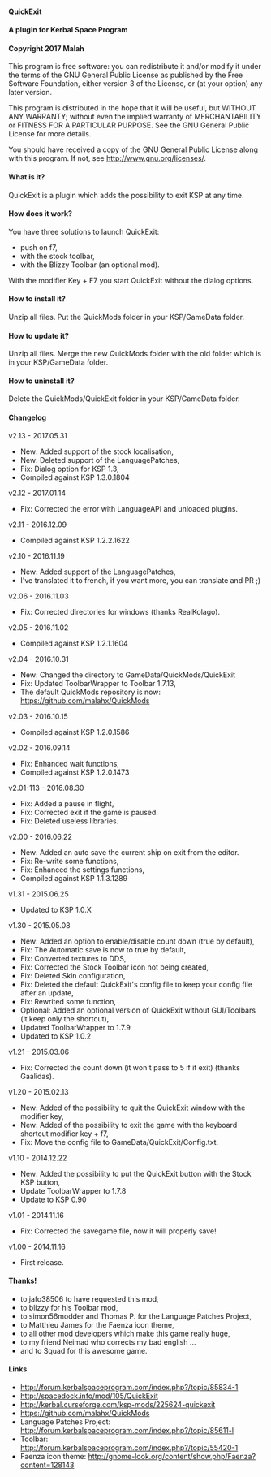 ﻿#### QuickExit
#### A plugin for Kerbal Space Program
#### Copyright 2017 Malah

This program is free software: you can redistribute it and/or modify
it under the terms of the GNU General Public License as published by
the Free Software Foundation, either version 3 of the License, or
(at your option) any later version.

This program is distributed in the hope that it will be useful,
but WITHOUT ANY WARRANTY; without even the implied warranty of
MERCHANTABILITY or FITNESS FOR A PARTICULAR PURPOSE.  See the
GNU General Public License for more details.

You should have received a copy of the GNU General Public License
along with this program.  If not, see <http://www.gnu.org/licenses/>. 


#### What is it?

QuickExit is a plugin which adds the possibility to exit KSP at any time.

#### How does it work?

You have three solutions to launch QuickExit:
- push on f7,
- with the stock toolbar,
- with the Blizzy Toolbar (an optional mod).

With the modifier Key + F7 you start QuickExit without the dialog options.

#### How to install it?

Unzip all files. Put the QuickMods folder in your KSP/GameData folder.

#### How to update it?

Unzip all files. Merge the new QuickMods folder with the old folder which is in your KSP/GameData folder.

#### How to uninstall it?

Delete the QuickMods/QuickExit folder in your KSP/GameData folder.

#### Changelog

v2.13 - 2017.05.31
* New: Added support of the stock localisation,
* New: Deleted support of the LanguagePatches,
* Fix: Dialog option for KSP 1.3,
* Compiled against KSP 1.3.0.1804

v2.12 - 2017.01.14
* Fix: Corrected the error with LanguageAPI and unloaded plugins.

v2.11 - 2016.12.09
* Compiled against KSP 1.2.2.1622

v2.10 - 2016.11.19
* New: Added support of the LanguagePatches,
* I've translated it to french, if you want more, you can translate and PR ;)

v2.06 - 2016.11.03
* Fix: Corrected directories for windows (thanks RealKolago).

v2.05 - 2016.11.02
* Compiled against KSP 1.2.1.1604

v2.04 - 2016.10.31
* New: Changed the directory to GameData/QuickMods/QuickExit
* Fix: Updated ToolbarWrapper to Toolbar 1.7.13,
* The default QuickMods repository is now: https://github.com/malahx/QuickMods

v2.03 - 2016.10.15
* Compiled against KSP 1.2.0.1586

v2.02 - 2016.09.14
* Fix: Enhanced wait functions,
* Compiled against KSP 1.2.0.1473

v2.01-113 - 2016.08.30
* Fix: Added a pause in flight,
* Fix: Corrected exit if the game is paused.
* Fix: Deleted useless libraries.

v2.00 - 2016.06.22
* New: Added an auto save the current ship on exit from the editor.
* Fix: Re-write some functions,
* Fix: Enhanced the settings functions,
* Compiled against KSP 1.1.3.1289

v1.31 - 2015.06.25
* Updated to KSP 1.0.X

v1.30 - 2015.05.08
* New: Added an option to enable/disable count down (true by default),
* Fix: The Automatic save is now to true by default,
* Fix: Converted textures to DDS,
* Fix: Corrected the Stock Toolbar icon not being created,
* Fix: Deleted Skin configuration,
* Fix: Deleted the default QuickExit's config file to keep your config file after an update,
* Fix: Rewrited some function,
* Optional: Added an optional version of QuickExit without GUI/Toolbars (it keep only the shortcut),
* Updated ToolbarWrapper to 1.7.9
* Updated to KSP 1.0.2

v1.21 - 2015.03.06
* Fix: Corrected the count down (it won't pass to 5 if it exit) (thanks Gaalidas).

v1.20 - 2015.02.13
* New: Added of the possibility to quit the QuickExit window with the modifier key,
* New: Added of the possibility to exit the game with the keyboard shortcut modifier key + f7,
* Fix: Move the config file to GameData/QuickExit/Config.txt.

v1.10 - 2014.12.22
* New: Added the possibility to put the QuickExit button with the Stock KSP button,
* Update ToolbarWrapper to 1.7.8
* Update to KSP 0.90

v1.01 - 2014.11.16
* Fix: Corrected the savegame file, now it will properly save!

v1.00 - 2014.11.16
* First release.

#### Thanks!

* to jafo38506 to have requested this mod,
* to blizzy for his Toolbar mod,
* to simon56modder and Thomas P. for the Language Patches Project,
* to Matthieu James for the Faenza icon theme,
* to all other mod developers which make this game really huge,
* to my friend Neimad who corrects my bad english ...
* and to Squad for this awesome game.

#### Links

* http://forum.kerbalspaceprogram.com/index.php?/topic/85834-1
* http://spacedock.info/mod/105/QuickExit
* http://kerbal.curseforge.com/ksp-mods/225624-quickexit
* https://github.com/malahx/QuickMods
* Language Patches Project: http://forum.kerbalspaceprogram.com/index.php?/topic/85611-l
* Toolbar: http://forum.kerbalspaceprogram.com/index.php?/topic/55420-1
* Faenza icon theme: http://gnome-look.org/content/show.php/Faenza?content=128143
